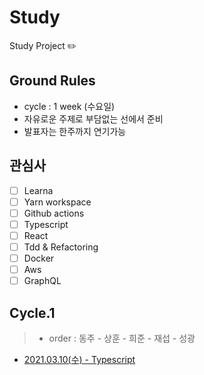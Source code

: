 # Study

Study Project ✏️

## Ground Rules
- cycle : 1 week (수요일)
- 자유로운 주제로 부담없는 선에서 준비
- 발표자는 한주까지 연기가능

## 관심사
- [ ] Learna
- [ ] Yarn workspace
- [ ] Github actions
- [ ] Typescript
- [ ] React
- [ ] Tdd & Refactoring
- [ ] Docker
- [ ] Aws
- [ ] GraphQL

## Cycle.1
> - order : 동주 - 상훈 - 희준 - 재섭 - 성광
- [2021.03.10(수) - Typescript](cycle-1/study-1-typescript.md)
